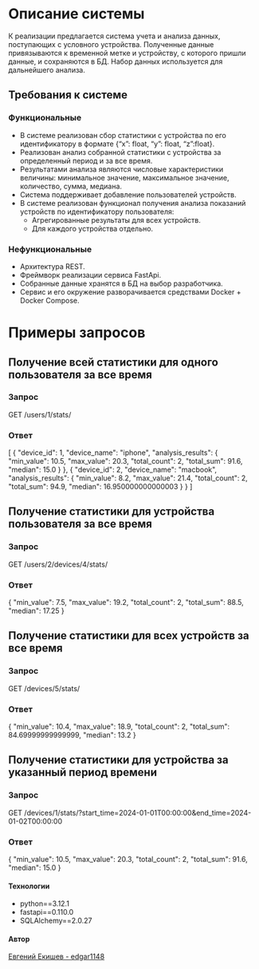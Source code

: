 # Описание системы

К реализации предлагается система учета и анализа данных, поступающих с условного устройства. Полученные данные привязываются к временной метке и устройству, с которого пришли данные, и сохраняются в БД. Набор данных используется для дальнейшего анализа.

## Требования к системе

### Функциональные

- В системе реализован сбор статистики с устройства по его идентификатору в формате {“x”: float, “y”: float, “z”:float}.
- Реализован анализ собранной статистики с устройства за определенный период и за все время.
- Результатами анализа являются числовые характеристики величины: минимальное значение, максимальное значение, количество, сумма, медиана.
- Система поддерживает добавление пользователей устройств.
- В системе реализован функционал получения анализа показаний устройств по идентификатору пользователя:
  - Агрегированные результаты для всех устройств.
  - Для каждого устройства отдельно.

### Нефункциональные

- Архитектура REST.
- Фреймворк реализации сервиса FastApi.
- Собранные данные хранятся в БД на выбор разработчика.
- Сервис и его окружение разворачивается средствами Docker + Docker Compose.

# Примеры запросов

## Получение всей статистики для одного пользователя за все время

### Запрос

GET /users/1/stats/

### Ответ

[
    {
        "device_id": 1,
        "device_name": "iphone",
        "analysis_results": {
            "min_value": 10.5,
            "max_value": 20.3,
            "total_count": 2,
            "total_sum": 91.6,
            "median": 15.0
        }
    },
    {
        "device_id": 2,
        "device_name": "macbook",
        "analysis_results": {
            "min_value": 8.2,
            "max_value": 21.4,
            "total_count": 2,
            "total_sum": 94.9,
            "median": 16.950000000000003
        }
    }
]


## Получение статистики для устройства пользователя за все время

### Запрос

GET /users/2/devices/4/stats/

### Ответ

{
    "min_value": 7.5,
    "max_value": 19.2,
    "total_count": 2,
    "total_sum": 88.5,
    "median": 17.25
}

## Получение статистики для всех устройств за все время

### Запрос

GET /devices/5/stats/

### Ответ

{
    "min_value": 10.4,
    "max_value": 18.9,
    "total_count": 2,
    "total_sum": 84.69999999999999,
    "median": 13.2
}

## Получение статистики для устройства за указанный период времени

### Запрос

GET /devices/1/stats/?start_time=2024-01-01T00:00:00&end_time=2024-01-02T00:00:00

### Ответ

{
    "min_value": 10.5,
    "max_value": 20.3,
    "total_count": 2,
    "total_sum": 91.6,
    "median": 15.0
}

#### Технологии
- python==3.12.1
- fastapi==0.110.0
- SQLAlchemy==2.0.27

#### Автор
[Евгений Екишев - edgar1148](https://github.com/edgar1148)